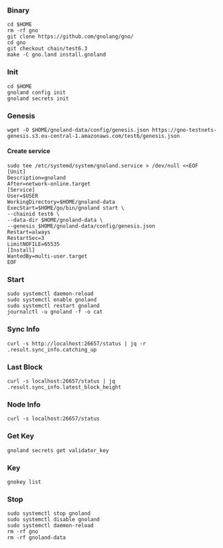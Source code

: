 ### Binary
```
cd $HOME
rm -rf gno
git clone https://github.com/gnolang/gno/
cd gno
git checkout chain/test6.3
make -C gno.land install.gnoland
```
### Init
```
cd $HOME
gnoland config init
gnoland secrets init
```
### Genesis
```
wget -O $HOME/gnoland-data/config/genesis.json https://gno-testnets-genesis.s3.eu-central-1.amazonaws.com/test6/genesis.json
```
#### Create service
```
sudo tee /etc/systemd/system/gnoland.service > /dev/null <<EOF
[Unit]
Description=gnoland
After=network-online.target
[Service]
User=$USER
WorkingDirectory=$HOME/gnoland-data
ExecStart=$HOME/go/bin/gnoland start \
--chainid test6 \
--data-dir $HOME/gnoland-data \
--genesis $HOME/gnoland-data/config/genesis.json
Restart=always
RestartSec=3
LimitNOFILE=65535
[Install]
WantedBy=multi-user.target
EOF
```
### Start
```
sudo systemctl daemon-reload
sudo systemctl enable gnoland
sudo systemctl restart gnoland
journalctl -u gnoland -f -o cat
```
### Sync Info
```
curl -s http://localhost:26657/status | jq -r .result.sync_info.catching_up
```
### Last Block
```
curl -s localhost:26657/status | jq .result.sync_info.latest_block_height
```
### Node Info
```
curl -s localhost:26657/status
```
### Get Key
```
gnoland secrets get validator_key
```
### Key
```
gnokey list
```

### Stop
```
sudo systemctl stop gnoland
sudo systemctl disable gnoland
sudo systemctl daemon-reload
rm -rf gno
rm -rf gnoland-data
```

